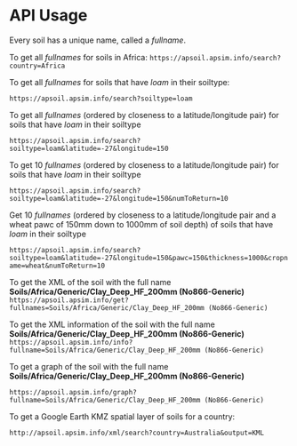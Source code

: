 # API Usage

Every soil has a unique name, called a _fullname_.

To get all _fullnames_ for soils in Africa:
```https://apsoil.apsim.info/search?country=Africa```

To get all _fullnames_ for soils that have _loam_ in their soiltype:

```https://apsoil.apsim.info/search?soiltype=loam```

To get all _fullnames_ (ordered by closeness to a latitude/longitude pair) for soils that have _loam_ in their soiltype

```https://apsoil.apsim.info/search?soiltype=loam&latitude=-27&longitude=150```

To get 10 _fullnames_ (ordered by closeness to a latitude/longitude pair) for soils that have _loam_ in their soiltype

```https://apsoil.apsim.info/search?soiltype=loam&latitude=-27&longitude=150&numToReturn=10```

Get 10 _fullnames_ (ordered by closeness to a latitude/longitude pair and a wheat pawc of 150mm down to 1000mm of soil depth) of soils that have _loam_ in their soiltype

```https://apsoil.apsim.info/search?soiltype=loam&latitude=-27&longitude=150&pawc=150&thickness=1000&cropname=wheat&numToReturn=10```


To get the XML of the soil with the full name __Soils/Africa/Generic/Clay_Deep_HF_200mm (No866-Generic)__
```https://apsoil.apsim.info/get?fullnames=Soils/Africa/Generic/Clay_Deep_HF_200mm (No866-Generic)```

To get the XML information of the soil with the full name __Soils/Africa/Generic/Clay_Deep_HF_200mm (No866-Generic)__
```https://apsoil.apsim.info/info?fullname=Soils/Africa/Generic/Clay_Deep_HF_200mm (No866-Generic)```

To get a graph of the soil with the full name  __Soils/Africa/Generic/Clay_Deep_HF_200mm (No866-Generic)__

```https://apsoil.apsim.info/graph?fullname=Soils/Africa/Generic/Clay_Deep_HF_200mm (No866-Generic)```

To get a Google Earth KMZ spatial layer of soils for a country:

```http://apsoil.apsim.info/xml/search?country=Australia&output=KML```